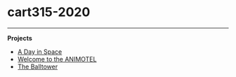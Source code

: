 # cart315-2020

---

__Projects__

- [A Day in Space](https://melissalim.itch.io/a-day-in-space)
- [Welcome to the ANIMOTEL](https://melissalim.itch.io/animotel)
- [The Balltower](https://melissalim.itch.io/balltower)
